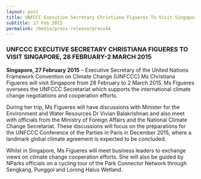 ```yaml
---
layout: post
title: UNFCCC Executive Secretary Christiana Figueres To Visit Singapore, 28 February-2 March 2015
subtitle: 27 Feb 2015
permalink: /media/press-release/press44
---
```


### UNFCCC EXECUTIVE SECRETARY CHRISTIANA FIGUERES TO VISIT SINGAPORE, 28 FEBRUARY-2 MARCH 2015

**Singapore, 27 February 2015** – Executive Secretary of the United Nations Framework Convention on Climate Change (UNFCCC) Ms Christiana Figueres will visit Singapore from 28 February to 2 March 2015. Ms Figueres oversees the UNFCCC Secretariat which supports the international climate change negotiations and cooperation efforts.  

During her trip, Ms Figueres will have discussions with Minister for the Environment and Water Resources Dr Vivian Balakrishnan and also meet with officials from the Ministry of Foreign Affairs and the National Climate Change Secretariat. These discussions will focus on the preparations for the UNFCCC Conference of the Parties in Paris in December 2015, where a landmark global climate agreement is expected to be concluded.  

Whilst in Singapore, Ms Figueres will meet business leaders to exchange views on climate change cooperation efforts. She will also be guided by NParks officials on a cycling tour of the Park Connector Network through Sengkang, Punggol and Lorong Halus Wetland.